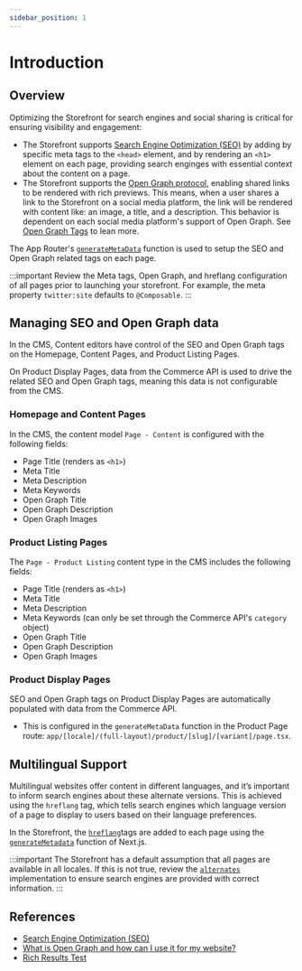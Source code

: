 ```yaml
---
sidebar_position: 1
---
```


# Introduction

## Overview

Optimizing the Storefront for search engines and social sharing is critical for ensuring visibility and engagement:
- The Storefront supports [Search Engine Optimization (SEO)](https://developers.google.com/search/docs/fundamentals/seo-starter-guide) by adding by specific meta tags to the `<head>` element, and by rendering an `<h1>` element on each page, providing search enginges with essential context about the content on a page.
- The Storefront supports the [Open Graph protocol](https://ogp.me/), enabling shared links to be rendered with rich previews. This means, when a user shares a link to the Storefront on a social media platform, the link will be rendered with content like: an image, a title, and a description. This behavior is dependent on each social media platform's support of Open Graph. See [Open Graph Tags](./og_tags.md) to lean more.

The App Router's [`generateMetaData`](https://nextjs.org/docs/app/api-reference/functions/generate-metadata) function is used to setup the SEO and Open Graph related tags on each page.

:::important
Review the Meta tags, Open Graph, and hreflang configuration of all pages prior to launching your storefront. For example, the meta property `twitter:site` defaults to `@Composable`.
:::

## Managing SEO and Open Graph data

In the CMS, Content editors have control of the SEO and Open Graph tags on the Homepage, Content Pages, and Product Listing Pages. 

On Product Display Pages, data from the Commerce API is used to drive the related SEO and Open Graph tags, meaning this data is not configurable from the CMS.

### Homepage and Content Pages

In the CMS, the content model `Page - Content` is configured with the following fields:
- Page Title (renders as `<h1>`)
- Meta Title
- Meta Description
- Meta Keywords
- Open Graph Title
- Open Graph Description
- Open Graph Images

### Product Listing Pages

The `Page - Product Listing` content type in the CMS includes the following fields:
- Page Title (renders as `<h1>`)
- Meta Title
- Meta Description
- Meta Keywords (can only be set through the Commerce API's `category` object)
- Open Graph Title
- Open Graph Description
- Open Graph Images

### Product Display Pages

SEO and Open Graph tags on Product Display Pages are automatically populated with data from the Commerce API. 
- This is configured in the `generateMetaData` function in the Product Page route: `app/[locale]/(full-layout)/product/[slug]/[variant]/page.tsx`.

## Multilingual Support

Multilingual websites offer content in different languages, and it’s important to inform search engines about these alternate versions. This is achieved using the `hreflang` tag, which tells search engines which language version of a page to display to users based on their language preferences.

In the Storefront, the [`hreflang`](https://developers.google.com/search/docs/specialty/international/localized-versions)tags are added to each page using the [`generateMetadata`](https://nextjs.org/docs/app/api-reference/functions/generate-metadata) function of Next.js.

:::important
The Storefront has a default assumption that all pages are available in all locales. If this is not true, review the [`alternates`](https://nextjs.org/docs/app/api-reference/functions/generate-metadata#alternates) implementation to ensure search engines are provided with correct information.
:::


## References

- [Search Engine Optimization (SEO)](https://developers.google.com/search/docs/fundamentals/seo-starter-guide)
- [What is Open Graph and how can I use it for my website?](https://www.freecodecamp.org/news/what-is-open-graph-and-how-can-i-use-it-for-my-website/)
- [Rich Results Test](https://search.google.com/test/rich-results)


